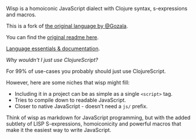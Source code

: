 Wisp is a homoiconic JavaScript dialect with Clojure syntax, s-expressions and macros.

This is a fork of [the original language by @Gozala](https://github.com/Gozala/wisp).

You can find the [original readme here](./readme-original.md).

[Language essentials & documentation](./language-essentials.md).

*Why wouldn't I just use ClojureScript?*

For 99% of use-cases you probably should just use ClojureScript.

However, here are some niches that wisp might fill:

 * Including it in a project can be as simple as a single `<script>` tag.
 * Tries to compile down to readable JavaScript.
 * Closer to native JavaScript - doesn't need a `js/` prefix.

Think of wisp as markdown for JavaScript programming, but with the added subtlety of LISP S-expressions, homoiconicity and powerful macros that make it the easiest way to write JavaScript.
